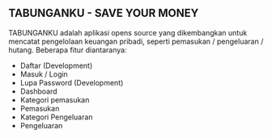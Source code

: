 
## TABUNGANKU - SAVE YOUR MONEY

TABUNGANKU adalah aplikasi opens source yang dikembangkan untuk mencatat pengelolaan keuangan pribadi, seperti pemasukan  / pengeluaran / hutang. Beberapa fitur diantaranya:

- Daftar (Development)
- Masuk / Login
- Lupa Password (Development)
- Dashboard
- Kategori pemasukan
- Pemasukan
- Kategori Pengeluaran
- Pengeluaran
